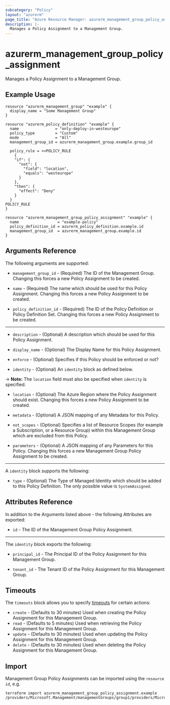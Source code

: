 ```yaml
---
subcategory: "Policy"
layout: "azurerm"
page_title: "Azure Resource Manager: azurerm_management_group_policy_assignment"
description: |-
  Manages a Policy Assignment to a Management Group.
---
```


# azurerm_management_group_policy_assignment

Manages a Policy Assignment to a Management Group.

## Example Usage

```hcl
resource "azurerm_management_group" "example" {
  display_name = "Some Management Group"
}

resource "azurerm_policy_definition" "example" {
  name                = "only-deploy-in-westeurope"
  policy_type         = "Custom"
  mode                = "All"
  management_group_id = azurerm_management_group.example.group_id

  policy_rule = <<POLICY_RULE
	{
    "if": {
      "not": {
        "field": "location",
        "equals": "westeurope"
      }
    },
    "then": {
      "effect": "Deny"
    }
  }
POLICY_RULE
}

resource "azurerm_management_group_policy_assignment" "example" {
  name                 = "example-policy"
  policy_definition_id = azurerm_policy_definition.example.id
  management_group_id  = azurerm_management_group.example.id
}
```

## Arguments Reference

The following arguments are supported:

* `management_group_id` - (Required) The ID of the Management Group. Changing this forces a new Policy Assignment to be created.

* `name` - (Required) The name which should be used for this Policy Assignment. Changing this forces a new Policy Assignment to be created.

* `policy_definition_id` - (Required) The ID of the Policy Definition or Policy Definition Set. Changing this forces a new Policy Assignment to be created.

---

* `description` - (Optional) A description which should be used for this Policy Assignment.

* `display_name` - (Optional) The Display Name for this Policy Assignment.

* `enforce` - (Optional) Specifies if this Policy should be enforced or not?

* `identity` - (Optional) An `identity` block as defined below.

-> **Note:** The `location` field must also be specified when `identity` is specified.

* `location` - (Optional) The Azure Region where the Policy Assignment should exist. Changing this forces a new Policy Assignment to be created.

* `metadata` - (Optional) A JSON mapping of any Metadata for this Policy.

* `not_scopes` - (Optional) Specifies a list of Resource Scopes (for example a Subscription, or a Resource Group) within this Management Group which are excluded from this Policy.

* `parameters` - (Optional) A JSON mapping of any Parameters for this Policy. Changing this forces a new Management Group Policy Assignment to be created.

---

A `identity` block supports the following:

* `type` - (Optional) The Type of Managed Identity which should be added to this Policy Definition. The only possible value is `SystemAssigned`.

## Attributes Reference

In addition to the Arguments listed above - the following Attributes are exported: 

* `id` - The ID of the Management Group Policy Assignment.

---

The `identity` block exports the following:

* `principal_id` - The Principal ID of the Policy Assignment for this Management Group.

* `tenant_id` - The Tenant ID of the Policy Assignment for this Management Group.

## Timeouts

The `timeouts` block allows you to specify [timeouts](https://www.terraform.io/docs/configuration/resources.html#timeouts) for certain actions:

* `create` - (Defaults to 30 minutes) Used when creating the Policy Assignment for this Management Group.
* `read` - (Defaults to 5 minutes) Used when retrieving the Policy Assignment for this Management Group.
* `update` - (Defaults to 30 minutes) Used when updating the Policy Assignment for this Management Group.
* `delete` - (Defaults to 30 minutes) Used when deleting the Policy Assignment for this Management Group.

## Import

Management Group Policy Assignments can be imported using the `resource id`, e.g.

```shell
terraform import azurerm_management_group_policy_assignment.example /providers/Microsoft.Management/managementGroups/group1/providers/Microsoft.Authorization/policyAssignments/assignment1
```
